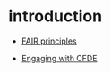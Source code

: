 # introduction

* [FAIR principles](./Introduction/fair-principles.html)


* [Engaging with CFDE](./Introduction/cfde.html)
